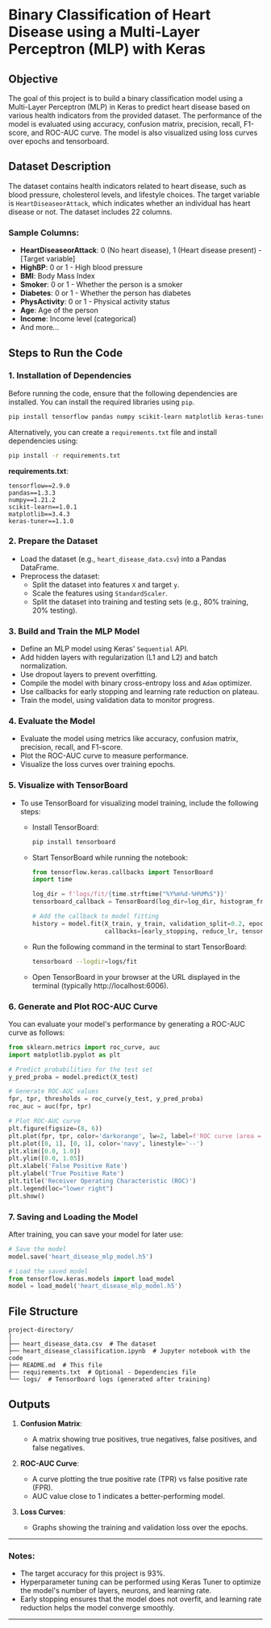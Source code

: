
# Binary Classification of Heart Disease using a Multi-Layer Perceptron (MLP) with Keras

## Objective
The goal of this project is to build a binary classification model using a Multi-Layer Perceptron (MLP) in Keras to predict heart disease based on various health indicators from the provided dataset. The performance of the model is evaluated using accuracy, confusion matrix, precision, recall, F1-score, and ROC-AUC curve. The model is also visualized using loss curves over epochs and tensorboard.

## Dataset Description
The dataset contains health indicators related to heart disease, such as blood pressure, cholesterol levels, and lifestyle choices. The target variable is `HeartDiseaseorAttack`, which indicates whether an individual has heart disease or not. The dataset includes 22 columns.

### Sample Columns:
- **HeartDiseaseorAttack**: 0 (No heart disease), 1 (Heart disease present) - [Target variable]
- **HighBP**: 0 or 1 - High blood pressure
- **BMI**: Body Mass Index
- **Smoker**: 0 or 1 - Whether the person is a smoker
- **Diabetes**: 0 or 1 - Whether the person has diabetes
- **PhysActivity**: 0 or 1 - Physical activity status
- **Age**: Age of the person
- **Income**: Income level (categorical)
- And more...

## Steps to Run the Code

### 1. Installation of Dependencies

Before running the code, ensure that the following dependencies are installed. You can install the required libraries using `pip`.

```bash
pip install tensorflow pandas numpy scikit-learn matplotlib keras-tuner
```

Alternatively, you can create a `requirements.txt` file and install dependencies using:

```bash
pip install -r requirements.txt
```

**requirements.txt**:
```
tensorflow==2.9.0
pandas==1.3.3
numpy==1.21.2
scikit-learn==1.0.1
matplotlib==3.4.3
keras-tuner==1.1.0
```

### 2. Prepare the Dataset

- Load the dataset (e.g., `heart_disease_data.csv`) into a Pandas DataFrame.
- Preprocess the dataset:
  - Split the dataset into features `X` and target `y`.
  - Scale the features using `StandardScaler`.
  - Split the dataset into training and testing sets (e.g., 80% training, 20% testing).

### 3. Build and Train the MLP Model

- Define an MLP model using Keras' `Sequential` API.
- Add hidden layers with regularization (L1 and L2) and batch normalization.
- Use dropout layers to prevent overfitting.
- Compile the model with binary cross-entropy loss and `Adam` optimizer.
- Use callbacks for early stopping and learning rate reduction on plateau.
- Train the model, using validation data to monitor progress.

### 4. Evaluate the Model

- Evaluate the model using metrics like accuracy, confusion matrix, precision, recall, and F1-score.
- Plot the ROC-AUC curve to measure performance.
- Visualize the loss curves over training epochs.

### 5. Visualize with TensorBoard

- To use TensorBoard for visualizing model training, include the following steps:

  - Install TensorBoard:
    ```bash
    pip install tensorboard
    ```

  - Start TensorBoard while running the notebook:
    ```python
    from tensorflow.keras.callbacks import TensorBoard
    import time

    log_dir = f'logs/fit/{time.strftime("%Y%m%d-%H%M%S")}'
    tensorboard_callback = TensorBoard(log_dir=log_dir, histogram_freq=1)

    # Add the callback to model fitting
    history = model.fit(X_train, y_train, validation_split=0.2, epochs=50, batch_size=32,
                        callbacks=[early_stopping, reduce_lr, tensorboard_callback])
    ```

  - Run the following command in the terminal to start TensorBoard:
    ```bash
    tensorboard --logdir=logs/fit
    ```

  - Open TensorBoard in your browser at the URL displayed in the terminal (typically http://localhost:6006).

### 6. Generate and Plot ROC-AUC Curve

You can evaluate your model's performance by generating a ROC-AUC curve as follows:

```python
from sklearn.metrics import roc_curve, auc
import matplotlib.pyplot as plt

# Predict probabilities for the test set
y_pred_proba = model.predict(X_test)

# Generate ROC-AUC values
fpr, tpr, thresholds = roc_curve(y_test, y_pred_proba)
roc_auc = auc(fpr, tpr)

# Plot ROC-AUC curve
plt.figure(figsize=(8, 6))
plt.plot(fpr, tpr, color='darkorange', lw=2, label=f'ROC curve (area = {roc_auc:.2f})')
plt.plot([0, 1], [0, 1], color='navy', linestyle='--')
plt.xlim([0.0, 1.0])
plt.ylim([0.0, 1.05])
plt.xlabel('False Positive Rate')
plt.ylabel('True Positive Rate')
plt.title('Receiver Operating Characteristic (ROC)')
plt.legend(loc="lower right")
plt.show()
```

### 7. Saving and Loading the Model

After training, you can save your model for later use:

```python
# Save the model
model.save('heart_disease_mlp_model.h5')

# Load the saved model
from tensorflow.keras.models import load_model
model = load_model('heart_disease_mlp_model.h5')
```

## File Structure

```
project-directory/
│
├── heart_disease_data.csv  # The dataset
├── heart_disease_classification.ipynb  # Jupyter notebook with the code
├── README.md  # This file
├── requirements.txt  # Optional - Dependencies file
└── logs/  # TensorBoard logs (generated after training)
```

## Outputs

1. **Confusion Matrix**:
   - A matrix showing true positives, true negatives, false positives, and false negatives.
   
2. **ROC-AUC Curve**:
   - A curve plotting the true positive rate (TPR) vs false positive rate (FPR).
   - AUC value close to 1 indicates a better-performing model.
   
3. **Loss Curves**:
   - Graphs showing the training and validation loss over the epochs.

---

### Notes:
- The target accuracy for this project is 93%.
- Hyperparameter tuning can be performed using Keras Tuner to optimize the model's number of layers, neurons, and learning rate.
- Early stopping ensures that the model does not overfit, and learning rate reduction helps the model converge smoothly.

--- 
